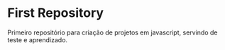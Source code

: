 # First Repository
 Primeiro repositório para criação de projetos em javascript, servindo de teste e aprendizado.
